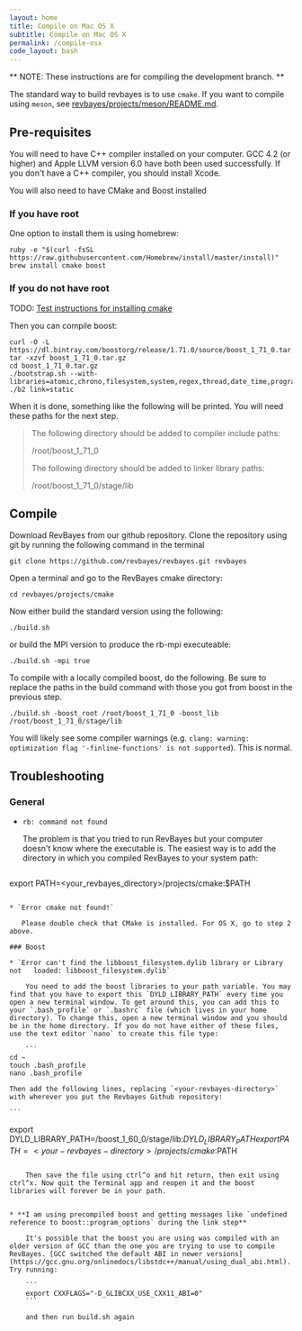 ```yaml
---
layout: home
title: Compile on Mac OS X
subtitle: Compile on Mac OS X
permalink: /compile-osx
code_layout: bash
---
```


** NOTE: These instructions are for compiling the development branch. **

The standard way to build revbayes is to use `cmake`.  If you want to compile using `meson`, see [revbayes/projects/meson/README.md](https://github.com/revbayes/revbayes/blob/development/projects/meson/README.md).

## Pre-requisites

You will need to have C++ compiler installed on your computer. GCC 4.2 (or higher) and Apple LLVM version 6.0 have both been used successfully. If you don't have a C++ compiler, you should install Xcode.

You will also need to have CMake and Boost installed

### If you have root

One option to install them is using homebrew:

``` 
ruby -e "$(curl -fsSL https://raw.githubusercontent.com/Homebrew/install/master/install)"
brew install cmake boost
```

### If you do not have root

TODO: [Test instructions for installing cmake](https://cmake.org/install/)

Then you can compile boost:

    curl -O -L https://dl.bintray.com/boostorg/release/1.71.0/source/boost_1_71_0.tar.gz
    tar -xzvf boost_1_71_0.tar.gz
    cd boost_1_71_0.tar.gz
    ./bootstrap.sh --with-libraries=atomic,chrono,filesystem,system,regex,thread,date_time,program_options,math,serialization
    ./b2 link=static

When it is done, something like the following will be printed. You will need these paths for the next step.

>    The following directory should be added to compiler include paths:
>
>    /root/boost_1_71_0
>
>    The following directory should be added to linker library paths:
>
>    /root/boost_1_71_0/stage/lib

## Compile

Download RevBayes from our github repository. Clone the repository using git by running the following command in the terminal 

``` 
git clone https://github.com/revbayes/revbayes.git revbayes
```

Open a terminal and go to the RevBayes cmake directory:

```  
cd revbayes/projects/cmake
```

Now either build the standard version using the following:

``` 
./build.sh
```

or build the MPI version to produce the rb-mpi executeable:

``` 
./build.sh -mpi true
```

To compile with a locally compiled boost, do the following. Be sure to replace the paths in the build command with those you got from boost in the previous step.

```
./build.sh -boost_root /root/boost_1_71_0 -boost_lib /root/boost_1_71_0/stage/lib
```

You will likely see some compiler warnings (e.g. `clang: warning: optimization flag '-finline-functions' is not supported`). This is normal. 

## Troubleshooting

### General

* `rb: command not found`
    
    The problem is that you tried to run RevBayes but your computer doesn't know where the executable is. The easiest way is to add the directory in which you compiled RevBayes to your system path:

    ```
export PATH=<your_revbayes_directory>/projects/cmake:$PATH  
```

* `Error cmake not found!`  
   
   Please double check that CMake is installed. For OS X, go to step 2 above.

### Boost

* `Error can't find the libboost_filesystem.dylib library or Library not   loaded: libboost_filesystem.dylib` 
   
    You need to add the boost libraries to your path variable. You may find that you have to export this `DYLD_LIBRARY_PATH` every time you open a new terminal window. To get around this, you can add this to your `.bash_profile` or `.bashrc` file (which lives in your home directory). To change this, open a new terminal window and you should be in the home directory. If you do not have either of these files, use the text editor `nano` to create this file type:

    ```
cd ~
touch .bash_profile
nano .bash_profile
```

    Then add the following lines, replacing `<your-revbayes-directory>` with wherever you put the Revbayes Github repository:

    ```
export DYLD_LIBRARY_PATH=<your-revbayes-directory>/boost_1_60_0/stage/lib:$DYLD_LIBRARY_PATH
export PATH=<your-revbayes-directory>/projects/cmake:$PATH  
```

    Then save the file using ctrl^o and hit return, then exit using ctrl^x. Now quit the Terminal app and reopen it and the boost libraries will forever be in your path.


* **I am using precompiled boost and getting messages like `undefined reference to boost::program_options` during the link step**

    It's possible that the boost you are using was compiled with an older version of GCC than the one you are trying to use to compile RevBayes. [GCC switched the default ABI in newer versions](https://gcc.gnu.org/onlinedocs/libstdc++/manual/using_dual_abi.html). Try running:

    ```
    export CXXFLAGS="-D_GLIBCXX_USE_CXX11_ABI=0"
    ```

    and then run build.sh again
    